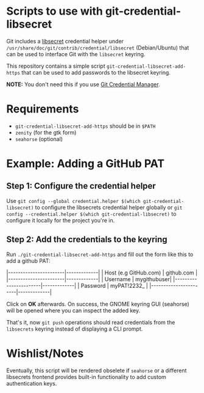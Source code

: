 # Scripts to use with git-credential-libsecret

Git includes a [libsecret](https://wiki.gnome.org/Projects/Libsecret) credential helper under `/usr/share/doc/git/contrib/credential/libsecret` (Debian/Ubuntu) that can be used to interface Git with the `libsecret` keyring.

This repository contains a simple script `git-credential-libsecret-add-https` that can be used to add passwords to the libsecret keyring.

**NOTE:** You don't need this if you use [Git Credential Manager](https://github.com/GitCredentialManager/git-credential-manager).

# Requirements

* `git-credential-libsecret-add-https` should be in `$PATH`
* `zenity` (for the gtk form)
* `seahorse` (optional)

# Example: Adding a GitHub PAT

## Step 1: Configure the credential helper

Use `git config --global credential.helper $(which git-credential-libsecret)` to configure the libsecrets credential helper globally or `git config --credential.helper $(which git-credential-libsecret)` to configure it locally for the project you're in.

## Step 2: Add the credentials to the keyring

Run `./git-credential-libsecret-add-https` and fill out the form like this to add a github PAT:

|-----------------------|-------------|
| Host (e.g GitHub.com) | github.com  |
|-----------------------|-------------|
| Username              | mygithubuser|
|-----------------------|-------------|
| Password              | myPAT!2232_ |
|-----------------------|-------------|

Click on **OK** afterwards. On success, the GNOME keyring GUI (seahorse) will be opened where you can inspect the added key.

That's it, now `git push` operations should read credentials from the `libsecrets` keyring instead of displaying a CLI prompt.

# Wishlist/Notes

Eventually, this script will be rendered obselete if `seahorse` or a different libsecrets frontend provides built-in functionality to add custom authentication keys.
